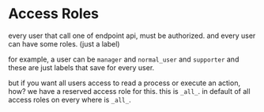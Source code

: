 # Access Roles

every user that call one of endpoint api, must be authorized. and every user can have some roles. (just a label)

for example, a user can be `manager` and `normal_user` and `supporter` and these are just labels that save for every user.

but if you want all users access to read a process or execute an action, how?
we have a reserved access role for this. this is `_all_`. in default of all access roles on every where is `_all_`.